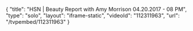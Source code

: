{
    "title": "HSN | Beauty Report with Amy Morrison 04.20.2017 - 08 PM",
    "type": "solo",
    "layout": "iframe-static",
    "videoId": "112311963",
    "url": "\/tvpembed\/112311963"
}